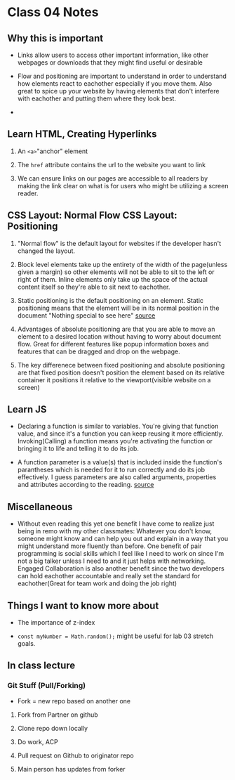 # Class 04 Notes 

## Why this is important

- Links allow users to access other important information, like other webpages or downloads that they might find useful or desirable

- Flow and positioning are important to understand in order to understand how elements react to eachother especially if you move them.  Also great to spice up your website by having elements that don't interfere with eachother and putting them where they look best.

- 

## Learn HTML, Creating Hyperlinks

1. An `<a>`"anchor" element

2. The `href` attribute contains the url to the website you want to link

3. We can ensure links on our pages are accessible to all readers by making the link clear on what is for users who might be utilizing a screen reader.

## CSS Layout: Normal Flow CSS Layout: Positioning

1. "Normal flow" is the default layout for websites if the developer hasn't changed the layout.

2. Block level elements take up the entirety of the width of the page(unless given a margin) so other elements will not be able to sit to the left or right of them.  Inline elements only take up the space of the actual content itself so they're able to sit next to eachother.

3. Static positioning is the default positioning on an element.  Static positioning means that the element will be in its normal position in the document "Nothing special to see here" [source](https://developer.mozilla.org/en-US/docs/Learn/CSS/CSS_layout/Positioning)

4. Advantages of absolute positioning are that you are able to move an element to a desired location without having to worry about document flow.  Great for different features like popup information boxes and features that can be dragged and drop on the webpage.

5. The key differenece between fixed positioning and absolute positioning are that fixed position doesn't position the element based on its relative container it positions it relative to the viewport(visible website on a screen)

## Learn JS

- Declaring a function is similar to variables.  You're giving that function value, and since it's a function you can keep reusing it more efficiently.  Invoking(Calling) a function means you're activating the function or bringing it to life and telling it to do its job.

- A function parameter is a value(s) that is included inside the function's parantheses which is needed for it to run correctly and do its job effectively.  I guess parameters are also called arguments, properties and attributes according to the reading.  [source](https://developer.mozilla.org/en-US/docs/Learn/JavaScript/Building_blocks/Functions)

## Miscellaneous

- Without even reading this yet one benefit I have come to realize just being in remo with my other classmates: Whatever you don't know, someone might know and can help you out and explain in a way that you might understand more fluently than before.  One benefit of pair programming is social skills which I feel like I need to work on since I'm not a big talker unless I need to and it just helps with networking.  Engaged Collaboration is also another benefit since the two developers can hold eachother accountable and really set the standard for eachother(Great for team work and doing the job right)

## Things I want to know more about

- The importance of z-index

- `const myNumber = Math.random();` might be useful for lab 03 stretch goals.

## In class lecture

### Git Stuff (Pull/Forking)

- Fork = new repo based on another one

1. Fork from Partner on github

2. Clone repo down locally

3. Do work, ACP

4. Pull request on Github to originator repo

5. Main person has updates from forker